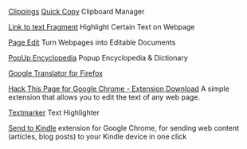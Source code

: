 
[Clippings](https://aecreations.sourceforge.io/clippings/index.php)
[Quick Copy](https://github.com/ramitmittal/quick-copy)
Clipboard Manager

[Link to text Fragment](https://github.com/GoogleChromeLabs/link-to-text-fragment)
Highlight Certain Text on Webpage

[Page Edit](https://mybrowseraddon.com/page-edit.html)
Turn Webpages into Editable Documents

[PopUp Encyclopedia](https://addons.mozilla.org/en-US/firefox/addon/popup-encyclopedia/)
Popup Encyclopedia & Dictionary

[Google Translator for Firefox](https://addons.mozilla.org/en-US/firefox/addon/google-translator-for-firefox?src=search)

[Hack This Page for Google Chrome - Extension Download](https://hack-this-page.en.softonic.com/chrome/extension)
A simple extension that allows you to edit the text of any web page.

[Textmarker](https://github.com/ufb/Textmark)
Text Highlighter

[Send to Kindle](https://chrome.google.com/webstore/detail/send-to-kindle-for-google/cgdjpilhipecahhcilnafpblkieebhea)
extension for Google Chrome, for sending web content (articles, blog posts) to your Kindle device in one click
